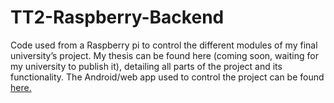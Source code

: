 # TT2-Raspberry-Backend

Code used from a Raspberry pi to control the different modules of my final university’s project.
My thesis can be found here (coming soon, waiting for my university to publish it), detailing all parts of the project and its functionality.
The Android/web app used to control the project can be found [here.](https://github.com/RodoPZ/TT2-App)
